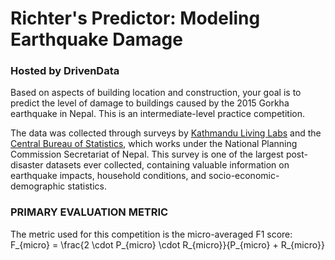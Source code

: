 # Richter's Predictor: Modeling Earthquake Damage
### Hosted by DrivenData

Based on aspects of building location and construction, your goal is to predict the level of damage to buildings caused by the 2015 Gorkha earthquake in Nepal.
This is an intermediate-level practice competition.

The data was collected through surveys by [Kathmandu Living Labs](http://www.kathmandulivinglabs.org/) and the [Central Bureau of Statistics](https://cbs.gov.np/), which works under the National Planning Commission Secretariat of Nepal. This survey is one of the largest post-disaster datasets ever collected, containing valuable information on earthquake impacts, household conditions, and socio-economic-demographic statistics.

### PRIMARY EVALUATION METRIC
The metric used for this competition is the micro-averaged F1 score:
F_{micro} = \frac{2 \cdot P_{micro} \cdot R_{micro}}{P_{micro} + R_{micro}}
